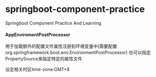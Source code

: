 # springboot-component-practice
Springboot Component Practice And Learning

#### AppEnviromentPostProcessor
用于加载额外的配置文件属性注册到环境变量中(需要配置org.springframework.boot.env.EnvironmentPostProcessor)
也可以指定PropertySource来指定特定的属性文件

设定相关时区time-zone:GMT+8
